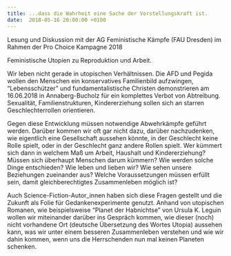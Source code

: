 ```yaml
---
title: ...dass die Wahrheit eine Sache der Vorstellungskraft ist.
date:  2018-05-16 20:00:00 +0100
---
```


Lesung und Diskussion mit der AG Feministische Kämpfe (FAU Dresden) im Rahmen der Pro Choice Kampagne 2018



Feministische Utopien zu Reproduktion und Arbeit.

Wir leben nicht gerade in utopischen Verhältnissen. Die AFD und Pegida
wollen den Menschen ein konservatives Familienbild aufzwingen,
“Lebensschützer” und fundamentalistische Christen demonstrieren am
16.06.2018 in Annaberg-Bucholz für ein komplettes Verbot von Abtreibung.
Sexualität, Familienstrukturen, Kindererziehung sollen sich an starren
Geschlechterrollen orientieren.


Gegen diese Entwicklung müssen notwendige Abwehrkämpfe geführt werden.
Darüber kommen wir oft gar nicht dazu, darüber nachzudenken, wie
eigentlich eine Gesellschaft aussehen könnte, in der Geschlecht keine
Rolle spielt, oder in der Geschlecht ganz andere Rollen spielt. Wer
kümmert sich dann in welchem Maß um Arbeit, Haushalt und
Kindererziehung? Müssen sich überhaupt Menschen darum kümmern? Wie
werden solche Dinge entschieden? Wie leben und lieben wir? Wie sehen
unsere Beziehungen zueinander aus? Welche Voraussetzungen müssen erfüllt
sein, damit gleichberechtigtes Zusammenleben möglich ist?


Auch Science-Fiction-Autor_innen haben sich diese Fragen gestellt und
die Zukunft als Folie für Gedankenexperimente genutzt. Anhand von
utopischen Romanen, wie beispielsweise “Planet der Habnichtse” von
Ursula K. Leguin wollen wir miteinander darüber ins Gespräch kommen, wie
dieser (noch) nicht vorhandene Ort (deutsche Übersetzung des Wortes
Utopia) aussehen kann, was wir unter einem besseren Zusammenleben
verstehen und wie wir dahin kommen, wenn uns die Herrschenden nun mal
keinen Planeten schenken.


